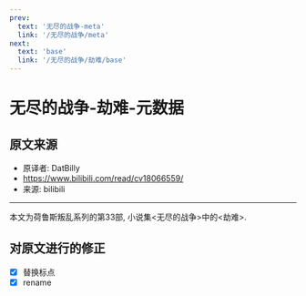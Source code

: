 ```yaml
---
prev:
  text: '无尽的战争-meta'
  link: '/无尽的战争/meta'
next:
  text: 'base'
  link: '/无尽的战争/劫难/base'
---
```


# 无尽的战争-劫难-元数据

## 原文来源

+ 原译者: DatBilly
+ <https://www.bilibili.com/read/cv18066559/>
+ 来源: bilibili

--------

本文为荷鲁斯叛乱系列的第33部, 小说集<无尽的战争>中的<劫难>.

## 对原文进行的修正

+ [x] 替换标点
+ [x] rename
